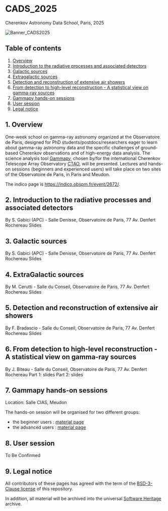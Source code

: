 # CADS_2025
Cherenkov Astronomy Data School, Paris, 2025

![Banner_CADS2025](https://github.com/user-attachments/assets/9b3ad0e2-e08f-4657-8207-08225dbb3b90)

## Table of contents

1. [Overview](#scope)
2. [Introduction to the radiative processes and associated detectors](#rad)
3. [Galactic sources](#gal)
4. [Extragalactic sources](#extragal)
5. [Detection and reconstruction of extensive air showers](#reco)
6. [From detection to high-level reconstruction - A statistical view on gamma-ray sources](#stats)
7. [Gammapy hands-on sessions](#hands-on)
8. [User session](#user)
9. [Legal notice](#notice)

<a name="scope"></a>
## 1. Overview
One-week school on gamma-ray astronomy organized at the Observatoire de Paris, designed for PhD 
students/postdocs/researchers eager to learn about gamma-ray astronomy data and the specific challenges of ground-based
Cherenkov observations and of high-energy data analysis. The science analysis tool [Gammapy](https://gammapy.org/), 
chosen by/for the international Cherenkov Telescope Array Observatory [CTAO](https://www.ctao.org/), will be presented. 
Lectures and hands-on sessions (beginners and experienced users) will take place on two sites of the Observatoire de 
Paris, in Paris and Meudon.

The indico page is https://indico.obspm.fr/event/2672/.

<a name="rad"></a>
## 2. Introduction to the radiative processes and associated detectors
By S. Gabici (APC) - Salle Denisse, Observatoire de Paris, 77 Av. Denfert Rochereau
Slides

<a name="gal"></a>
## 3. Galactic sources
By S. Gabici (APC) - Salle Denisse, Observatoire de Paris, 77 Av. Denfert Rochereau
Slides

<a name="extragal"></a>
## 4. ExtraGalactic sources
By M. Cerutti - Salle du Conseil, Observatoire de Paris, 77 Av. Denfert Rochereau
Slides

<a name="reco"></a>
## 5. Detection and reconstruction of extensive air showers
By F. Bradascio - Salle du Conseil, Observatoire de Paris, 77 Av. Denfert Rochereau
Slides

<a name="stats"></a>
## 6. From detection to high-level reconstruction - A statistical view on gamma-ray sources
By J. Biteau - Salle du Conseil, Observatoire de Paris, 77 Av. Denfert Rochereau
Part 1: slides
Part 2: slides

<a name="hands-on"></a>
## 7. Gammapy hands-on sessions
Location: Salle CIAS, Meudon

The hands-on session will be organised for two different groups:
- the beginner users : [material page](Beginners_handson/README.md)
- the advanced users : [material page](Advanced_handson/README.md)
 
<a name="user"></a>
## 8. User session
To Be Confirmed

<a name="notice"></a>
## 9. Legal notice
All contributors of these pages has agreed with the term of the [BSD-3-Clause license](./LICENSE) of this repository.

In addition, all material will be archived into the universal [Software Heritage](https://www.softwareheritage.org/) 
archive. 
